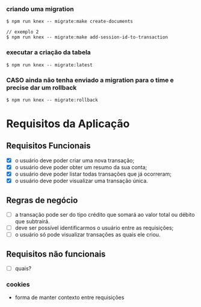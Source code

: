 ### criando uma migration
```
$ npm run knex -- migrate:make create-documents

// exemplo 2
$ npm run knex -- migrate:make add-session-id-to-transaction
```

### executar a criação da tabela

```
$ npm run knex -- migrate:latest
```

### CASO ainda não tenha enviado a migration para o time e precise dar um rollback

```
$ npm run knex -- migrate:rollback
```

# Requisitos da Aplicação

## Requisitos Funcionais

- [x] o usuário deve poder criar uma nova transação;
- [x] o usuário deve poder obter um resumo da sua conta;
- [x] o usuário deve poder listar todas transações que já ocorreram;
- [x] o usuário deve poder visualizar uma transação única.

## Regras de negócio

- [ ] a transação pode ser do tipo crédito que somará ao valor total ou débito que subtrairá.
- [ ] deve ser possível identificarmos o usuário entre as requisições;
- [ ] o usuário só pode visualizar transações as quais ele criou.

## Requisitos não funcionais

- [ ] quais?


### cookies

- forma de manter contexto entre requisições